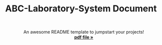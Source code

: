 
# ABC-Laboratory-System Document
<br />
<div align="center">

  <p align="center">
    An awesome README template to jumpstart your projects!
    <br />
    <a href=""><strong>pdf file »</strong></a>
    <br />
   
  </p>
</div>

